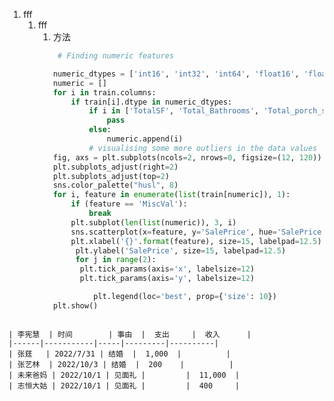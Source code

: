 1. fff
	1. fff
		1. 方法
		   ```python
		    # Finding numeric features
		   
		   numeric_dtypes = ['int16', 'int32', 'int64', 'float16', 'float32', 'float64']
		   numeric = []
		   for i in train.columns:
		       if train[i].dtype in numeric_dtypes:
		           if i in ['TotalSF', 'Total_Bathrooms', 'Total_porch_sf', 'haspool', 'hasgarage', 'hasbsmt', 'hasfireplace']:
		               pass
		           else:
		               numeric.append(i)
		           # visualising some more outliers in the data values
		   fig, axs = plt.subplots(ncols=2, nrows=0, figsize=(12, 120))
		   plt.subplots_adjust(right=2)
		   plt.subplots_adjust(top=2)
		   sns.color_palette("husl", 8)
		   for i, feature in enumerate(list(train[numeric]), 1):
		       if (feature == 'MiscVal'):
		           break
		       plt.subplot(len(list(numeric)), 3, i)
		       sns.scatterplot(x=feature, y='SalePrice', hue='SalePrice', palette='Blues', data=train)
		       plt.xlabel('{}'.format(feature), size=15, labelpad=12.5)
		   		plt.ylabel('SalePrice', size=15, labelpad=12.5)
		   		for j in range(2):
		         plt.tick_params(axis='x', labelsize=12)
		         plt.tick_params(axis='y', labelsize=12)
		   
		   			plt.legend(loc='best', prop={'size': 10})
		   plt.show()
```

| 李宪慧  | 时间        | 事由  |  支出     |  收入      |
|------|-----------|-----|---------|----------|
| 张莛   | 2022/7/31 | 结婚  |  1,000  |          |
| 张艺林  | 2022/10/3 | 结婚  |  200    |          |
| 未来爸妈 | 2022/10/1 | 见面礼 |         |  11,000  |
| 志恒大姑 | 2022/10/1 | 见面礼 |         |  400     |

